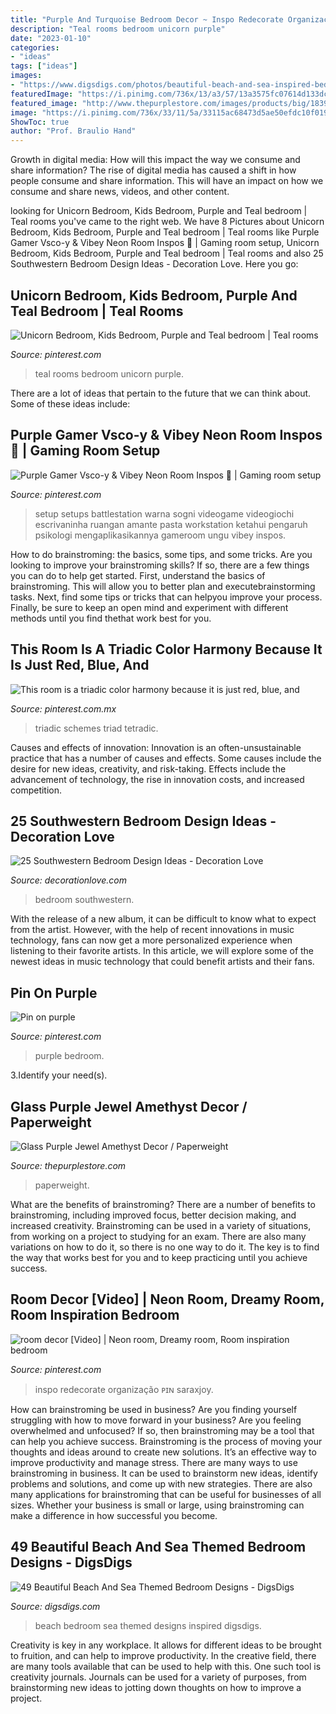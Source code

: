 ```yaml
---
title: "Purple And Turquoise Bedroom Decor ~ Inspo Redecorate Organização ᴘɪɴ Saraxjoy"
description: "Teal rooms bedroom unicorn purple"
date: "2023-01-10"
categories:
- "ideas"
tags: ["ideas"]
images:
- "https://www.digsdigs.com/photos/beautiful-beach-and-sea-inspired-bedroom-designs-42.jpg"
featuredImage: "https://i.pinimg.com/736x/13/a3/57/13a3575fc07614d133dcb46071cf641c.jpg"
featured_image: "http://www.thepurplestore.com/images/products/big/18396_b2.jpg"
image: "https://i.pinimg.com/736x/33/11/5a/33115ac68473d5ae50efdc10f019f1f8.jpg"
ShowToc: true
author: "Prof. Braulio Hand"
---
```



Growth in digital media: How will this impact the way we consume and share information?
The rise of digital media has caused a shift in how people consume and share information. This will have an impact on how we consume and share news, videos, and other content.

	

		
looking for Unicorn Bedroom, Kids Bedroom, Purple and Teal bedroom | Teal rooms you've came to the right web. We have 8 Pictures about Unicorn Bedroom, Kids Bedroom, Purple and Teal bedroom | Teal rooms like Purple Gamer Vsco-y &amp; Vibey Neon Room Inspos ️👀 | Gaming room setup, Unicorn Bedroom, Kids Bedroom, Purple and Teal bedroom | Teal rooms and also 25 Southwestern Bedroom Design Ideas - Decoration Love. Here you go:
		
    
## Unicorn Bedroom, Kids Bedroom, Purple And Teal Bedroom | Teal Rooms

<img loading=lazy src="https://i.pinimg.com/736x/ed/7b/2b/ed7b2b5166e4b52bccd1e06a22aba7cb.jpg" onerror="this.onerror=null;this.src='https://tse4.mm.bing.net/th?id=OIP.TymlFGqSwsDW3cvXC8SnsgHaJ3&amp;pid=15.1';" alt="Unicorn Bedroom, Kids Bedroom, Purple and Teal bedroom | Teal rooms">

_Source: pinterest.com_

>teal rooms bedroom unicorn purple. 

	

There are a lot of ideas that pertain to the future that we can think about. Some of these ideas include: 

    
## Purple Gamer Vsco-y &amp; Vibey Neon Room Inspos ️👀 | Gaming Room Setup

<img loading=lazy src="https://i.pinimg.com/736x/0e/80/26/0e80269fcdfc120d8d64b8d5b1c6bce0.jpg" onerror="this.onerror=null;this.src='https://tse4.mm.bing.net/th?id=OIP.jVlMMMUbyHNhOJKyjQBNAQHaOA&amp;pid=15.1';" alt="Purple Gamer Vsco-y &amp; Vibey Neon Room Inspos ️👀 | Gaming room setup">

_Source: pinterest.com_

>setup setups battlestation warna sogni videogame videogiochi escrivaninha ruangan amante pasta workstation ketahui pengaruh psikologi mengaplikasikannya gameroom ungu vibey inspos. 

	

How to do brainstroming: the basics, some tips, and some tricks.
Are you looking to improve your brainstroming skills? If so, there are a few things you can do to help get started. First, understand the basics of brainstroming. This will allow you to better plan and executebrainstorming tasks. Next, find some tips or tricks that can helpyou improve your process. Finally, be sure to keep an open mind and experiment with different methods until you find thethat work best for you.

    
## This Room Is A Triadic Color Harmony Because It Is Just Red, Blue, And

<img loading=lazy src="https://i.pinimg.com/736x/33/11/5a/33115ac68473d5ae50efdc10f019f1f8.jpg" onerror="this.onerror=null;this.src='https://tse4.mm.bing.net/th?id=OIP.C1J4cDQ4iPmaO8MzEldygQHaFj&amp;pid=15.1';" alt="This room is a triadic color harmony because it is just red, blue, and">

_Source: pinterest.com.mx_

>triadic schemes triad tetradic. 

	

Causes and effects of innovation:
Innovation is an often-unsustainable practice that has a number of causes and effects. Some causes include the desire for new ideas, creativity, and risk-taking. Effects include the advancement of technology, the rise in innovation costs, and increased competition.

    
## 25 Southwestern Bedroom Design Ideas - Decoration Love

<img loading=lazy src="http://www.decorationlove.com/wp-content/uploads/2016/04/Modern-Southwestern-Bedroom-Design.jpeg" onerror="this.onerror=null;this.src='https://tse1.mm.bing.net/th?id=OIP.4y8-ks9wVielBe8kr1rPDgHaJ3&amp;pid=15.1';" alt="25 Southwestern Bedroom Design Ideas - Decoration Love">

_Source: decorationlove.com_

>bedroom southwestern. 

	

With the release of a new album, it can be difficult to know what to expect from the artist. However, with the help of recent innovations in music technology, fans can now get a more personalized experience when listening to their favorite artists. In this article, we will explore some of the newest ideas in music technology that could benefit artists and their fans.

    
## Pin On Purple

<img loading=lazy src="https://i.pinimg.com/736x/fa/42/33/fa423375f74fc242d9ca5acac7d0353c--trailer-remodel-teen-bedroom.jpg" onerror="this.onerror=null;this.src='https://tse1.mm.bing.net/th?id=OIP.16aM3vNfu9Jy3rEeyQoQUQHaLH&amp;pid=15.1';" alt="Pin on purple">

_Source: pinterest.com_

>purple bedroom. 

	

3.Identify your need(s).

    
## Glass Purple Jewel Amethyst Decor / Paperweight

<img loading=lazy src="http://www.thepurplestore.com/images/products/big/18396_b2.jpg" onerror="this.onerror=null;this.src='https://tse3.mm.bing.net/th?id=OIP.0QAs5ZVO9XdWDsJL2tqVWgHaFz&amp;pid=15.1';" alt="Glass Purple Jewel Amethyst Decor / Paperweight">

_Source: thepurplestore.com_

>paperweight. 

	

What are the benefits of brainstroming?
There are a number of benefits to brainstroming, including improved focus, better decision making, and increased creativity. Brainstroming can be used in a variety of situations, from working on a project to studying for an exam. There are also many variations on how to do it, so there is no one way to do it. The key is to find the way that works best for you and to keep practicing until you achieve success.

    
## Room Decor [Video] | Neon Room, Dreamy Room, Room Inspiration Bedroom

<img loading=lazy src="https://i.pinimg.com/736x/13/a3/57/13a3575fc07614d133dcb46071cf641c.jpg" onerror="this.onerror=null;this.src='https://tse2.mm.bing.net/th?id=OIP.invOG6npiNcADsp14_09YQHaNK&amp;pid=15.1';" alt="room decor [Video] | Neon room, Dreamy room, Room inspiration bedroom">

_Source: pinterest.com_

>inspo redecorate organização ᴘɪɴ saraxjoy. 

	

How can brainstroming be used in business?
Are you finding yourself struggling with how to move forward in your business? Are you feeling overwhelmed and unfocused? If so, then brainstroming may be a tool that can help you achieve success. Brainstroming is the process of moving your thoughts and ideas around to create new solutions. It’s an effective way to improve productivity and manage stress.
There are many ways to use brainstroming in business. It can be used to brainstorm new ideas, identify problems and solutions, and come up with new strategies. There are also many applications for brainstroming that can be useful for businesses of all sizes. Whether your business is small or large, using brainstroming can make a difference in how successful you become.

    
## 49 Beautiful Beach And Sea Themed Bedroom Designs - DigsDigs

<img loading=lazy src="https://www.digsdigs.com/photos/beautiful-beach-and-sea-inspired-bedroom-designs-42.jpg" onerror="this.onerror=null;this.src='https://tse3.mm.bing.net/th?id=OIP.8NETX1E_WDDifJKXonSnlgHaKU&amp;pid=15.1';" alt="49 Beautiful Beach And Sea Themed Bedroom Designs - DigsDigs">

_Source: digsdigs.com_

>beach bedroom sea themed designs inspired digsdigs. 

	

Creativity is key in any workplace. It allows for different ideas to be brought to fruition, and can help to improve productivity. In the creative field, there are many tools available that can be used to help with this. One such tool is creativity journals. Journals can be used for a variety of purposes, from brainstorming new ideas to jotting down thoughts on how to improve a project.

